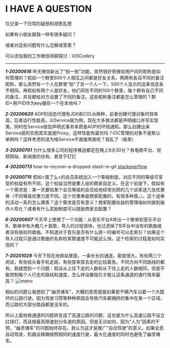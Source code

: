 # I HAVE A QUESTION

仅记录一下日常的疑惑和胡思乱想

如果有小朋友跟我一样有很多疑问？

或者对这些问题有什么见解或答案？

可以添加我的工作微信闲聊探讨：iOSCodery

****

***1-20200618*** 昨天微信新出了“拍一拍”功能，突然很好奇微信用户间的昵称是如何管理的？假如一个群里500个人相互之间都是好友关系，两两有各自不同的备注昵称，那么突然有一个人在群里“拍”了另一个人一下，500个人显示的这条信息各不相同。再假如有两个人是好友，他们同在不同的100个群里，每个群有自己不同的备注，并且都给对方设置了不同的备注。这些昵称备注都是怎么管理的？群ID+用户ID作为key缓存一个在本地吗？

***2-20200620*** AOP的动态代理有JDK和CGLib两种，前者创建代理对象时效率高，后者运行性能高。以Service层为例，现在大多做法都是声明接口并写实现类。同时在Service层加声明式事务本质是AOP的环绕通知。那么创建出来Service层的实例其实就是Proxy。这样性能有最优吗？IOC管理的对象不是默认单例吗？这样考虑的话为啥Service不直接用类呢？我乱了（偷笑）

***3-20200701*** 为什么很多公司的程序推送都定在晚上8点30分？有电商平台、视频网站、新闻类的也有、甚至于钉钉

***4-20200713*** how-to-recover-a-dropped-stash-in-git
[stackoverflow](https://stackoverflow.com/questions/89332/how-to-recover-a-dropped-stash-in-git)

***5-20200715*** 假如<饿了么>的会员系统加入一个等级制度，对应不同的等级可享受的权益有所不同，这个权益当然是要入驻的商家自定义。在这个前提下，假如有一个需求是：某一天要给某个会员等级的会员给他经常光顾的几个店家送几张优惠券（不同等级优惠力度不同。这个优惠券是商家配置的，有很多种类。）。这个送券的活动一系列怎么建表？这个需求是否有意义？商家配置权益的管理端如何做到操作人性化？或者有什么奖励制度可以鼓励商家去配置？

***6-20200807*** 今天早上使用了一个功能：从音乐平台A导出一个歌单到音乐平台B，歌单中有大概几十首歌，导入的过程很快，也过滤掉了B平台中没有的歌曲或者没有版权的歌曲。不知道对于音乐是否有什么统一的编号可以走索引？如果这个导入过程只是通过歌曲的名称检索那速度不可能这么快。这个检索的过程是如何实现的？

***7-20201029*** 今天下班在地铁站里面，一条长长的通道，密度很大。有些两三个闲谈，有些低头看手机走路，有些穿来穿去走的比较着急。不同方向不同路线的都有，我就想到一个问题：假设从上往下走的人数和从下往上走的人数相同，但是不能控制每个人行走的路线和速度，怎么样设置指引才能让这条通道的通行效率最高？
![metro](https://yloopdaed-oss.oss-cn-beijing.aliyuncs.com/metro.png)

相似的问题让我想到了“幽灵堵车”，大概的意思就是如果若干辆汽车沿着一个大圆环的公路行驶。因为驾驶习惯等种种原因会导致汽车都拥挤的集中在某一个区域，而公路的大部分路段都是没车的。

所以上面地铁通道的问题转变成了高速公路的问题，这也是为什么高速公路不设立红绿灯，而且按最高限速划分车道的原因。但是无论如何，因为“人为”因素的干预，“幽灵堵车”的问题始终存在。我认为这才是推广“自动驾驶”的意义。如果全民自动驾驶，机器会精确按照相同的速度行驶，最大化速度的同时也避免了幽灵堵车。